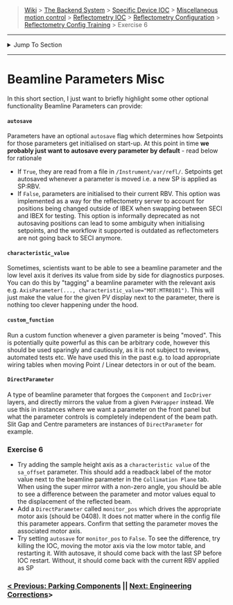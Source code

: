 > [Wiki](Home) > [The Backend System](The-Backend-System) > [Specific Device IOC](Specific-Device-IOC) > [Miscellaneous motion control](Miscellaneous-Motion-Control) > [Reflectometry IOC](Reflectometry-IOC) > [Reflectometry Configuration](Reflectometry-Configuration) > [Reflectometry Config Training](https://github.com/ISISComputingGroup/ibex_developers_manual/wiki/Reflectometry-Config-Training-%E2%80%90-Overview-&-Setup) > Exercise 6

----
<details>
    <summary>Jump To Section</summary>

> 0. [Overview & Setup](https://github.com/ISISComputingGroup/ibex_developers_manual/wiki/Reflectometry-Config-Training-%E2%80%90-Overview-&-Setup)
> 1. [The Basics](https://github.com/ISISComputingGroup/ibex_developers_manual/wiki/Reflectometry-Config-Training-%E2%80%90-Exercise-1)
> 1. [Building Up The Beamline Model](https://github.com/ISISComputingGroup/ibex_developers_manual/wiki/Reflectometry-Config-Training-%E2%80%90-Exercise-2)
> 1. [Modes](https://github.com/ISISComputingGroup/ibex_developers_manual/wiki/Reflectometry-Config-Training-%E2%80%90-Exercise-3) 
> 1. [Theta](https://github.com/ISISComputingGroup/ibex_developers_manual/wiki/Reflectometry-Config-Training-%E2%80%90-Exercise-4)
> 1. [Parking Components](https://github.com/ISISComputingGroup/ibex_developers_manual/wiki/Reflectometry-Config-Training-%E2%80%90-Exercise-5)
> 1. [Beamline Parameter Misc](https://github.com/ISISComputingGroup/ibex_developers_manual/wiki/Reflectometry-Config-Training-%E2%80%90-Exercise-6)
> 1. [Engineering Corrections](https://github.com/ISISComputingGroup/ibex_developers_manual/wiki/Reflectometry-Config-Training-%E2%80%90-Exercise-7)
> 1. [The Bench](https://github.com/ISISComputingGroup/ibex_developers_manual/wiki/Reflectometry-Config-Training-%E2%80%90-Exercise-8)

</details>

----


# Beamline Parameters Misc

In this short section, I just want to briefly highlight some other optional functionality Beamline Parameters can provide:

#### `autosave`
Parameters have an optional `autosave` flag which determines how Setpoints for those parameters get initialised on start-up. At this point in time **we probably just want to autosave every parameter by default** - read below for rationale
- If `True`, they are read from a file in `/Instrument/var/refl/`. Setpoints get autosaved whenever a parameter is moved i.e. a new SP is applied as SP:RBV. 
- If `False`, parameters are initialised to their current RBV. This option was implemented as a way for the reflectometry server to account for positions being changed outside of IBEX when swapping between SECI and IBEX for testing. This option is informally deprecated as not autosaving positions can lead to some ambiguity when initialising setpoints, and the workflow it supported is outdated as reflectometers are not going back to SECI anymore.

#### `characteristic_value`
Sometimes, scientists want to be able to see a beamline parameter and the low level axis it derives its value from side by side for diagnostics purposes. You can do this by "tagging" a beamline parameter with the relevant axis e.g. `AxisParameter(..., characteristic_value="MOT:MTR0101")`. This will just make the value for the given PV display next to the parameter, there is nothing too clever happening under the hood.

#### `custom_function`
Run a custom function whenever a given parameter is being "moved". This is potentially quite powerful as this can be arbitrary code, however this should be used sparingly and cautiously, as it is not subject to reviews, automated tests etc. We have used this in the past e.g. to load appropriate wiring tables when moving Point / Linear detectors in or out of the beam.

#### `DirectParameter`
A type of beamline parameter that forgoes the `Component` and `IocDriver` layers, and directly mirrors the value from a given `PvWrapper` instead. We use this in instances where we want a parameter on the front panel but what the parameter controls is completely independent of the beam path. Slit Gap and Centre parameters are instances of `DirectParameter` for example.

### Exercise 6

- Try adding the sample height axis as a `characteristic value` of the `sa_offset` parameter. This should add a readback label of the motor value next to the beamline parameter in the `Collimation Plane` tab. When using the super mirror with a non-zero angle, you should be able to see a difference between the parameter and motor values equal to the displacement of the reflected beam.
- Add a `DirectParameter` called `monitor_pos` which drives the appropriate motor axis (should be 0408). It does not matter where in the config file this parameter appears. Confirm that setting the parameter moves the associated motor axis.
- Try setting `autosave` for `monitor_pos` to `False`. To see the difference, try killing the IOC, moving the motor axis via the low motor table, and restarting it. With autosave, it should come back with the last SP before IOC restart. Without, it should come back with the current RBV applied as SP

### [< Previous: Parking Components](https://github.com/ISISComputingGroup/ibex_developers_manual/wiki/Reflectometry-Config-Training-%E2%80%90-Exercise-5) || [Next: Engineering Corrections](https://github.com/ISISComputingGroup/ibex_developers_manual/wiki/Reflectometry-Config-Training-%E2%80%90-Exercise-7)>